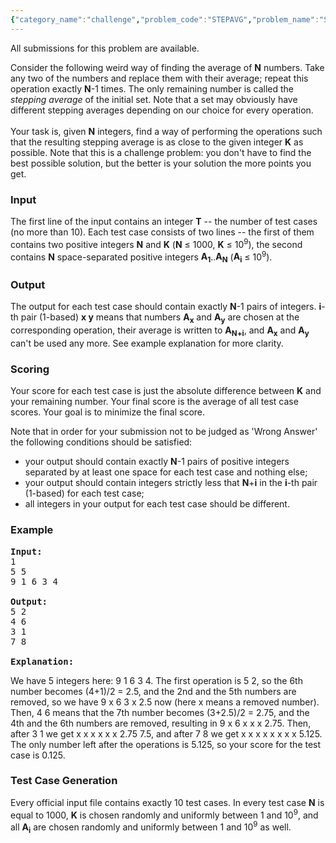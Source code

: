 ```yaml
---
{"category_name":"challenge","problem_code":"STEPAVG","problem_name":"Stepping Average","languages_supported":{"0":"C","1":"CPP14","2":"JAVA","3":"PYTH","4":"PYTH 3.5","5":"CS2","6":"PAS fpc","7":"PAS gpc","8":"RUBY","9":"PHP","10":"GO","11":"NODEJS","12":"HASK","13":"SCALA","14":"D","15":"PERL","16":"FORT","17":"WSPC","18":"ADA","19":"CAML","20":"ICK","21":"BF","22":"ASM","23":"CLPS","24":"PRLG","25":"ICON","26":"SCM qobi","27":"PIKE","28":"ST","29":"NICE","30":"LUA","31":"BASH","32":"NEM","33":"LISP sbcl","34":"LISP clisp","35":"SCM guile","36":"JS","37":"ERL","38":"TCL","39":"PERL6","40":"TEXT","41":"CLOJ","42":"FS"},"max_timelimit":0.873947,"source_sizelimit":50000,"problem_author":"gennady.korotkevich","problem_tester":"chmel_tolstiy","date_added":"30-09-2011","tags":{"0":"challenge","1":"gennady","2":"nov11"},"editorial_url":"http://discuss.codechef.com/problems/STEPAVG","time":{"view_start_date":1321004315,"submit_start_date":1321004315,"visible_start_date":1321004089,"end_date":1735669800},"is_direct_submittable":false,"layout":"problem"}
---
```

<span class="solution-visible-txt">All submissions for this problem are available.</span><p>Consider the following weird way of finding the average of <b>N</b> numbers. Take any two of the numbers and replace them with their average; repeat this operation exactly <b>N</b>-1 times. The only remaining number is called the <i>stepping average</i> of the initial set. Note that a set may obviously have different stepping averages depending on our choice for every operation.
<br /><br />
Your task is, given <b>N</b> integers, find a way of performing the operations such that the resulting stepping average is as close to the given integer <b>K</b> as possible. Note that this is a challenge problem: you don't have to find the best possible solution, but the better is your solution the more points you get.

<h3>Input</h3>
</p><p>The first line of the input contains an integer <b>T</b> -- the number of test cases (no more than 10). Each test case consists of two lines -- the first of them contains two positive integers <b>N</b> and <b>K</b> (<b>N</b> ≤ 1000, <b>K</b> ≤ 10<sup>9</sup>), the second contains <b>N</b> space-separated positive integers <b>A<sub>1</sub></b>..<b>A<sub>N</sub></b> (<b>A<sub>i</sub></b> ≤ 10<sup>9</sup>).

<h3>Output</h3>
</p><p>The output for each test case should contain exactly <b>N</b>-1 pairs of integers. <b>i</b>-th pair (1-based) <b>x y</b> means that numbers <b>A<sub>x</sub></b> and <b>A<sub>y</sub></b> are chosen at the corresponding operation, their average is written to <b>A<sub>N+i</sub></b>, and <b>A<sub>x</sub></b> and <b>A<sub>y</sub></b> can't be used any more. See example explanation for more clarity.

<h3>Scoring</h3>
</p><p>Your score for each test case is just the absolute difference between <b>K</b> and your remaining number. Your final score is the average of all test case scores. Your goal is to minimize the final score.

</p><p>Note that in order for your submission not to be judged as 'Wrong Answer' the following conditions should be satisfied:
<ul><li>your output should contain exactly <b>N</b>-1 pairs of positive integers separated by at least one space for each test case and nothing else;
</li><li>your output should contain integers strictly less that <b>N</b>+<b>i</b> in the <b>i</b>-th pair (1-based) for each test case;
</li><li>all integers in your output for each test case should be different.</li></ul>

<h3>Example</h3>

<pre>
<b>Input:</b>
1
5 5
9 1 6 3 4

<b>Output:</b>
5 2
4 6
3 1
7 8

<b>Explanation:</b>
</pre>
We have 5 integers here: 9 1 6 3 4. The first operation is 5 2, so the 6th number becomes (4+1)/2 = 2.5, and the 2nd and the 5th numbers are removed, so we have 9 x 6 3 x 2.5 now (here x means a removed number). Then, 4 6 means that the 7th number becomes (3+2.5)/2 = 2.75, and the 4th and the 6th numbers are removed, resulting in 9 x 6 x x x 2.75. Then, after 3 1 we get x x x x x x 2.75 7.5, and after 7 8 we get x x x x x x x x 5.125. The only number left after the operations is 5.125, so your score for the test case is 0.125.

<h3>Test Case Generation</h3>
</p><p>Every official input file contains exactly 10 test cases. In every test case <b>N</b> is equal to 1000, <b>K</b> is chosen randomly and uniformly between 1 and 10<sup>9</sup>, and all <b>A<sub>i</sub></b> are chosen randomly and uniformly between 1 and 10<sup>9</sup> as well.</p>